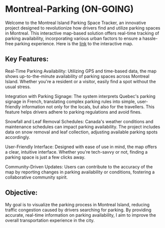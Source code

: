 # Montreal-Parking (ON-GOING)

Welcome to the Montreal Island Parking Space Tracker, an innovative project designed to revolutionize how drivers find and utilize parking spaces in Montreal. This interactive map-based solution offers real-time tracking of parking availability, incorporating various urban factors to ensure a hassle-free parking experience.
Here is the <a href= "https://quanghuynguyenhua.github.io/Montreal-Parking/">link</a> to the interactive map.

## Key Features:
Real-Time Parking Availability: Utilizing GPS and time-based data, the map shows up-to-the-minute availability of parking spaces across Montreal Island. Whether you're a resident or a visitor, easily find a spot without the usual stress.

Integration with Parking Signage: The system interprets Quebec's parking signage in French, translating complex parking rules into simple, user-friendly information not only for the locals, but also for the travellers. This feature helps drivers adhere to parking regulations and avoid fines.

Snowfall and Leaf Removal Schedules: Canada's weather conditions and maintenance schedules can impact parking availability. The project includes data on snow removal and leaf collection, adjusting available parking spots accordingly.

User-Friendly Interface: Designed with ease of use in mind, the map offers a clear, intuitive interface. Whether you're tech-savvy or not, finding a parking space is just a few clicks away.

Community-Driven Updates: Users can contribute to the accuracy of the map by reporting changes in parking availability or conditions, fostering a collaborative community spirit.

## Objective:
My goal is to visualize the parking process in Montreal Island, reducing traffic congestion caused by drivers searching for parking. By providing accurate, real-time information on parking availability, I aim to improve the overall transportation experience in the city.
